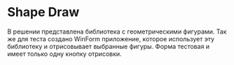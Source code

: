 # Shape Draw

В решении представлена библиотека с геометрическими фигурами. Так же для теста создано WinForm приложение, которое использует эту библиотеку и отрисовывает выбранные фигуры. Форма тестовая и имеет только одну кнопку отрисовки.
